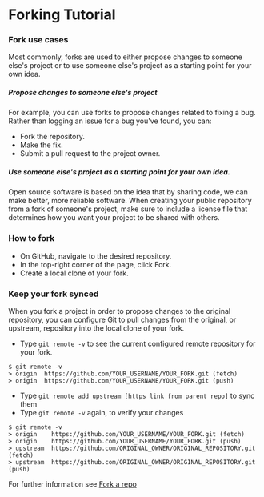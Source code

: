 # Forking Tutorial

### Fork use cases
Most commonly, forks are used to either propose changes to someone else's project or to use someone else's project as a starting point for your own idea.

##### Propose changes to someone else's project
For example, you can use forks to propose changes related to fixing a bug. Rather than logging an issue for a bug you've found, you can:

- Fork the repository.
- Make the fix.
- Submit a pull request to the project owner.

##### Use someone else's project as a starting point for your own idea.
Open source software is based on the idea that by sharing code, we can make better, more reliable software.
When creating your public repository from a fork of someone's project, make sure to include a license file that determines how you want your project to be shared with others.

### How to fork
- On GitHub, navigate to the desired repository.
- In the top-right corner of the page, click Fork.
- Create a local clone of your fork.

### Keep your fork synced
When you fork a project in order to propose changes to the original repository, you can configure Git to pull changes from the original, or upstream, repository into the local clone of your fork.

- Type ```git remote -v``` to see the current configured remote repository for your fork.
```
$ git remote -v
> origin  https://github.com/YOUR_USERNAME/YOUR_FORK.git (fetch)
> origin  https://github.com/YOUR_USERNAME/YOUR_FORK.git (push)
```
- Type ```git remote add upstream [https link from parent repo]``` to sync them
- Type ```git remote -v``` again, to verify your changes
```
$ git remote -v
> origin    https://github.com/YOUR_USERNAME/YOUR_FORK.git (fetch)
> origin    https://github.com/YOUR_USERNAME/YOUR_FORK.git (push)
> upstream  https://github.com/ORIGINAL_OWNER/ORIGINAL_REPOSITORY.git (fetch)
> upstream  https://github.com/ORIGINAL_OWNER/ORIGINAL_REPOSITORY.git (push)
```



For further information see [Fork a repo](https://docs.github.com/en/github/getting-started-with-github/fork-a-repo)
